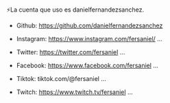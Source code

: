 <!--
**fersaniel/fersaniel** is a ✨ _special_ ✨ repository because its `README.md` (this file) appears on your GitHub profile.

Here are some ideas to get you started:

- 🔭 I’m currently working on ...
- 🌱 I’m currently learning ...
- 👯 I’m looking to collaborate on ...
- 🤔 I’m looking for help with ...
- 💬 Ask me about ...
- 📫 How to reach me: ...
- 😄 Pronouns: ...
- ⚡ Fun fact: ...
-->
⚡La cuenta que uso es danielfernandezsanchez.

- Github: https://github.com/danielfernandezsanchez

- Instagram: https://www.instagram.com/fersaniel/  ...
- Twitter: https://twitter.com/fersaniel ...
- Facebook: https://www.facebook.com/fersaniel ...
- Tiktok: tiktok.com/@fersaniel ...
- Twitch: https://www.twitch.tv/fersaniel ...
